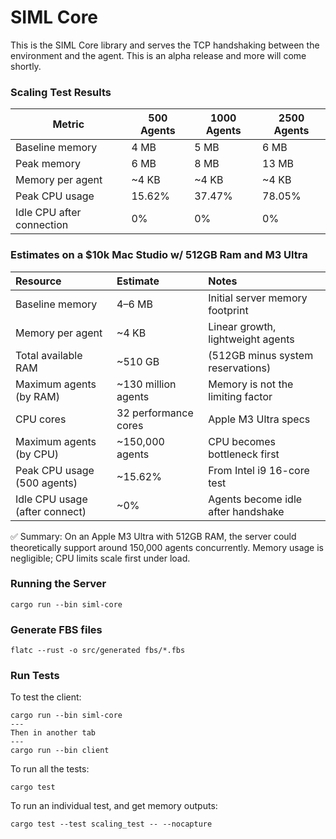 # SIML Core

This is the SIML Core library and serves the TCP handshaking between the environment and the agent. This is an alpha release and more will come shortly.

### Scaling Test Results

| Metric                 | 500 Agents  | 1000 Agents | 2500 Agents
|-------------------------|---------| ---------| ---------|
| Baseline memory         | 4 MB    | 5 MB  | 6 MB
| Peak memory             | 6 MB    | 8 MB | 13 MB
| Memory per agent        | ~4 KB   | ~4 KB | ~4 KB
| Peak CPU usage          | 15.62%  |  37.47% | 78.05%
| Idle CPU after connection | 0%   | 0% | 0%

### Estimates on a $10k Mac Studio w/ 512GB Ram and M3 Ultra

| Resource | Estimate | Notes |
|:---------|:---------|:------|
| Baseline memory | 4–6 MB | Initial server memory footprint |
| Memory per agent | ~4 KB | Linear growth, lightweight agents |
| Total available RAM | ~510 GB | (512GB minus system reservations) |
| Maximum agents (by RAM) | ~130 million agents | Memory is not the limiting factor |
| CPU cores | 32 performance cores | Apple M3 Ultra specs |
| Maximum agents (by CPU) | ~150,000 agents | CPU becomes bottleneck first |
| Peak CPU usage (500 agents) | ~15.62% | From Intel i9 16-core test |
| Idle CPU usage (after connect) | ~0% | Agents become idle after handshake |


✅ Summary:
On an Apple M3 Ultra with 512GB RAM, the server could theoretically support around 150,000 agents concurrently.
Memory usage is negligible; CPU limits scale first under load.


### Running the Server
```
cargo run --bin siml-core
```
### Generate FBS files
```
flatc --rust -o src/generated fbs/*.fbs
```
### Run Tests
To test the client:
```
cargo run --bin siml-core
---
Then in another tab
---
cargo run --bin client
```
To run all the tests:
```
cargo test
```
To run an individual test, and get memory outputs:
```
cargo test --test scaling_test -- --nocapture
```